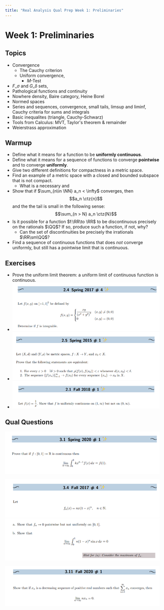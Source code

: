 ```yaml
---
title: "Real Analysis Qual Prep Week 1: Preliminaries"
---
```


# Week 1: Preliminaries

## Topics

- Convergence
	- The Cauchy criterion
	-   Uniform convergence, 
		-   $M$-Test
-   $F\_\sigma$ and $G\_\delta$ sets, 
-   Pathological functions and continuity
-   Nowhere density, Baire category, Heine Borel
-   Normed spaces
-   Series and sequences, convergence, small tails, limsup and liminf, Cauchy criteria for sums and integrals
-   Basic inequalites (triangle, Cauchy-Schwarz)
-   Tools from Calculus: MVT, Taylor's theorem & remainder
-   Weierstrass approximation

## Warmup

- Define what it means for a function to be **uniformly continuous**.
- Define what it means for a sequence of functions to converge **pointwise** and to converge **uniformly**.
- Give two different definitions for compactness in a metric space.
- Find an example of a metric space with a closed and bounded subspace that is not compact.
	- What is a necessary and 
- Show that if $\sum_{n\in \NN} a_n < \infty$ converges, then $$a_n \ctz{n}$$ and the the tail is small in the following sense: $$\sum_{n > N} a_n \ctz{N}$$
- Is it possible for a function $f:\RR\to \RR$ to be discontinuous precisely on the rationals $\QQ$? If so, produce such a function, if not, why?
	- Can the set of discontinuities be precisely the irrationals $\RR\sm\QQ$?
- Find a sequence of continuous functions that does *not* converge uniformly, but still has a pointwise limit that is continuous.


## Exercises

- Prove the uniform limit theorem: a uniform limit of continuous function is continuous.
- ![](../../attachments/Pasted%20image%2020210517004900.png)
- ![](../../attachments/Pasted%20image%2020210517004915.png)
- ![](../../attachments/Pasted%20image%2020210517004809.png)

## Qual Questions

![](../../attachments/Pasted%20image%2020210517005021.png)

![](../../attachments/Pasted%20image%2020210517005042.png)
![](../../attachments/Pasted%20image%2020210517005050.png)

![](../../attachments/Pasted%20image%2020210517005131.png)

